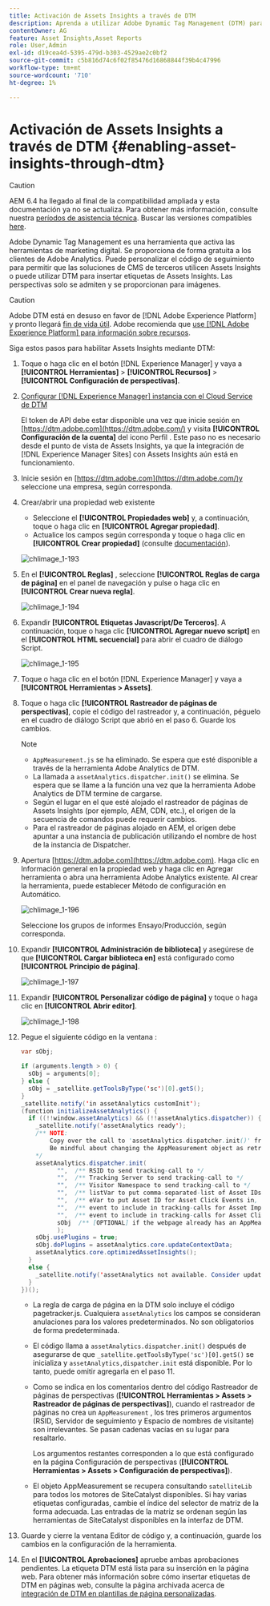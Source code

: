 ```yaml
---
title: Activación de Assets Insights a través de DTM
description: Aprenda a utilizar Adobe Dynamic Tag Management (DTM) para habilitar Assets Insights.
contentOwner: AG
feature: Asset Insights,Asset Reports
role: User,Admin
exl-id: d19cea4d-5395-479d-b303-4529ae2c0bf2
source-git-commit: c5b816d74c6f02f85476d16868844f39b4c47996
workflow-type: tm+mt
source-wordcount: '710'
ht-degree: 1%

---
```


# Activación de Assets Insights a través de DTM {#enabling-asset-insights-through-dtm}

>[!CAUTION]
>
>AEM 6.4 ha llegado al final de la compatibilidad ampliada y esta documentación ya no se actualiza. Para obtener más información, consulte nuestra [períodos de asistencia técnica](https://helpx.adobe.com/es/support/programs/eol-matrix.html). Buscar las versiones compatibles [here](https://experienceleague.adobe.com/docs/).

Adobe Dynamic Tag Management es una herramienta que activa las herramientas de marketing digital. Se proporciona de forma gratuita a los clientes de Adobe Analytics. Puede personalizar el código de seguimiento para permitir que las soluciones de CMS de terceros utilicen Assets Insights o puede utilizar DTM para insertar etiquetas de Assets Insights. Las perspectivas solo se admiten y se proporcionan para imágenes.

>[!CAUTION]
>
>Adobe DTM está en desuso en favor de [!DNL Adobe Experience Platform] y pronto llegará [fin de vida útil](https://medium.com/launch-by-adobe/dtm-plans-for-a-sunset-3c6aab003a6f). Adobe recomienda que [use [!DNL Adobe Experience Platform] para información sobre recursos](https://experienceleague.adobe.com/docs/experience-manager-learn/assets/advanced/asset-insights-launch-tutorial.html).

Siga estos pasos para habilitar Assets Insights mediante DTM:

1. Toque o haga clic en el botón [!DNL Experience Manager] y vaya a **[!UICONTROL Herramientas]** > **[!UICONTROL Recursos]** > **[!UICONTROL Configuración de perspectivas]**.
1. [Configurar [!DNL Experience Manager] instancia con el Cloud Service de DTM](../sites-administering/dtm.md)

   El token de API debe estar disponible una vez que inicie sesión en [https://dtm.adobe.com](https://dtm.adobe.com/) y visita **[!UICONTROL Configuración de la cuenta]** del icono Perfil . Este paso no es necesario desde el punto de vista de Assets Insights, ya que la integración de [!DNL Experience Manager Sites] con Assets Insights aún está en funcionamiento.

1. Inicie sesión en [https://dtm.adobe.com](https://dtm.adobe.com/)y seleccione una empresa, según corresponda.
1. Crear/abrir una propiedad web existente

   * Seleccione el **[!UICONTROL Propiedades web]** y, a continuación, toque o haga clic en **[!UICONTROL Agregar propiedad]**.
   * Actualice los campos según corresponda y toque o haga clic en **[!UICONTROL Crear propiedad]** (consulte [documentación](https://helpx.adobe.com/experience-manager/using/dtm.html)).

   ![chlimage_1-193](assets/chlimage_1-193.png)

1. En el **[!UICONTROL Reglas]** , seleccione **[!UICONTROL Reglas de carga de página]** en el panel de navegación y pulse o haga clic en **[!UICONTROL Crear nueva regla]**.

   ![chlimage_1-194](assets/chlimage_1-194.png)

1. Expandir **[!UICONTROL Etiquetas Javascript/De Terceros]**. A continuación, toque o haga clic **[!UICONTROL Agregar nuevo script]** en el **[!UICONTROL HTML secuencial]** para abrir el cuadro de diálogo Script.

   ![chlimage_1-195](assets/chlimage_1-195.png)

1. Toque o haga clic en el botón [!DNL Experience Manager] y vaya a **[!UICONTROL Herramientas > Assets]**.
1. Toque o haga clic **[!UICONTROL Rastreador de páginas de perspectivas]**, copie el código del rastreador y, a continuación, péguelo en el cuadro de diálogo Script que abrió en el paso 6. Guarde los cambios.

   >[!NOTE]
   >
   >* `AppMeasurement.js` se ha eliminado. Se espera que esté disponible a través de la herramienta Adobe Analytics de DTM.
   >* La llamada a `assetAnalytics.dispatcher.init()` se elimina. Se espera que se llame a la función una vez que la herramienta Adobe Analytics de DTM termine de cargarse.
   >* Según el lugar en el que esté alojado el rastreador de páginas de Assets Insights (por ejemplo, AEM, CDN, etc.), el origen de la secuencia de comandos puede requerir cambios.
   >* Para el rastreador de páginas alojado en AEM, el origen debe apuntar a una instancia de publicación utilizando el nombre de host de la instancia de Dispatcher.


1. Apertura [https://dtm.adobe.com](https://dtm.adobe.com). Haga clic en Información general en la propiedad web y haga clic en Agregar herramienta o abra una herramienta Adobe Analytics existente. Al crear la herramienta, puede establecer Método de configuración en Automático.

   ![chlimage_1-196](assets/chlimage_1-196.png)

   Seleccione los grupos de informes Ensayo/Producción, según corresponda.

1. Expandir **[!UICONTROL Administración de biblioteca]** y asegúrese de que **[!UICONTROL Cargar biblioteca en]** está configurado como **[!UICONTROL Principio de página]**.

   ![chlimage_1-197](assets/chlimage_1-197.png)

1. Expandir **[!UICONTROL Personalizar código de página]** y toque o haga clic en **[!UICONTROL Abrir editor]**.

   ![chlimage_1-198](assets/chlimage_1-198.png)

1. Pegue el siguiente código en la ventana :

   ```java
   var sObj;
   
   if (arguments.length > 0) {
     sObj = arguments[0];
   } else {
     sObj = _satellite.getToolsByType('sc')[0].getS();
   }
   _satellite.notify('in assetAnalytics customInit');
   (function initializeAssetAnalytics() {
     if ((!!window.assetAnalytics) && (!!assetAnalytics.dispatcher)) {
       _satellite.notify('assetAnalytics ready');
       /** NOTE:
           Copy over the call to 'assetAnalytics.dispatcher.init()' from Assets Pagetracker
           Be mindful about changing the AppMeasurement object as retrieved above.
       */
       assetAnalytics.dispatcher.init(
             "",  /** RSID to send tracking-call to */
             "",  /** Tracking Server to send tracking-call to */
             "",  /** Visitor Namespace to send tracking-call to */
             "",  /** listVar to put comma-separated-list of Asset IDs for Asset Impression Events in tracking-call, e.g. 'listVar1' */
             "",  /** eVar to put Asset ID for Asset Click Events in, e.g. 'eVar3' */
             "",  /** event to include in tracking-calls for Asset Impression Events, e.g. 'event8' */
             "",  /** event to include in tracking-calls for Asset Click Events, e.g. 'event7' */
             sObj  /** [OPTIONAL] if the webpage already has an AppMeasurement object, please include the object here. If unspecified, Pagetracker Core shall create its own AppMeasurement object */
             );
       sObj.usePlugins = true;
       sObj.doPlugins = assetAnalytics.core.updateContextData;
       assetAnalytics.core.optimizedAssetInsights();
     }
     else {
       _satellite.notify('assetAnalytics not available. Consider updating the Custom Page Code', 4);
     }
   })();
   ```

   * La regla de carga de página en la DTM solo incluye el código pagetracker.js. Cualquiera `assetAnalytics` los campos se consideran anulaciones para los valores predeterminados. No son obligatorios de forma predeterminada.
   * El código llama a `assetAnalytics.dispatcher.init()` después de asegurarse de que `_satellite.getToolsByType('sc')[0].getS()` se inicializa y `assetAnalytics,dispatcher.init` está disponible. Por lo tanto, puede omitir agregarla en el paso 11.
   * Como se indica en los comentarios dentro del código Rastreador de páginas de perspectivas (**[!UICONTROL Herramientas > Assets > Rastreador de páginas de perspectivas]**), cuando el rastreador de páginas no crea un `AppMeasurement` , los tres primeros argumentos (RSID, Servidor de seguimiento y Espacio de nombres de visitante) son irrelevantes. Se pasan cadenas vacías en su lugar para resaltarlo.

      Los argumentos restantes corresponden a lo que está configurado en la página Configuración de perspectivas (**[!UICONTROL Herramientas > Assets > Configuración de perspectivas]**).

   * El objeto AppMeasurement se recupera consultando `satelliteLib` para todos los motores de SiteCatalyst disponibles. Si hay varias etiquetas configuradas, cambie el índice del selector de matriz de la forma adecuada. Las entradas de la matriz se ordenan según las herramientas de SiteCatalyst disponibles en la interfaz de DTM.

1. Guarde y cierre la ventana Editor de código y, a continuación, guarde los cambios en la configuración de la herramienta.
1. En el **[!UICONTROL Aprobaciones]** apruebe ambas aprobaciones pendientes. La etiqueta DTM está lista para su inserción en la página web. Para obtener más información sobre cómo insertar etiquetas de DTM en páginas web, consulte la página archivada acerca de [integración de DTM en plantillas de página personalizadas](https://web.archive.org/web/20180816221834/https://blogs.adobe.com/experiencedelivers/experience-management/integrating-dtm-custom-aem6-page-template).
